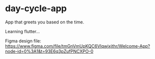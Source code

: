 # day-cycle-app

App that greets you based on the time.

Learning flutter...

Figma design file: https://www.figma.com/file/tmGnVmUpKQC6Vlqwjxjthr/Welcome-App?node-id=0%3A1&t=93E6q3pZufPNCXPO-0

